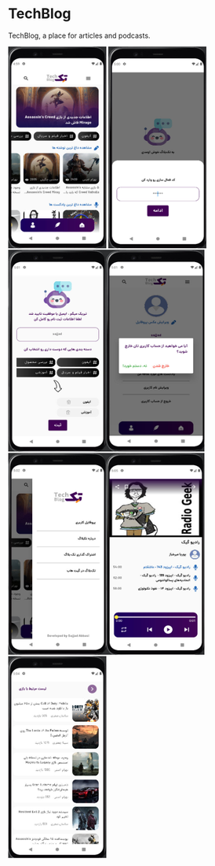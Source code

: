 # TechBlog
TechBlog, a place for articles and podcasts.
<p align="left"> <img src="https://github.com/sajjadabbasi1383/TechBlog/blob/master/assets/images/TechBlog_1.jpg" width="200" height="410"/>
<img src="https://github.com/sajjadabbasi1383/TechBlog/blob/master/assets/images/TechBlog_2.jpg" width="200" height="410"/><img src="https://github.com/sajjadabbasi1383/TechBlog/blob/master/assets/images/TechBlog_3.jpg" width="200" height="410"/><img src="https://github.com/sajjadabbasi1383/TechBlog/blob/master/assets/images/TechBlog_4.jpg" width="200" height="410"/><img src="https://github.com/sajjadabbasi1383/TechBlog/blob/master/assets/images/TechBlog_5.jpg" width="200" height="410"/><img src="https://github.com/sajjadabbasi1383/TechBlog/blob/master/assets/images/TechBlog_7.jpg" width="200" height="410"/><img src="https://github.com/sajjadabbasi1383/TechBlog/blob/master/assets/images/TechBlog_6.jpg" width="200" height="410"/>
